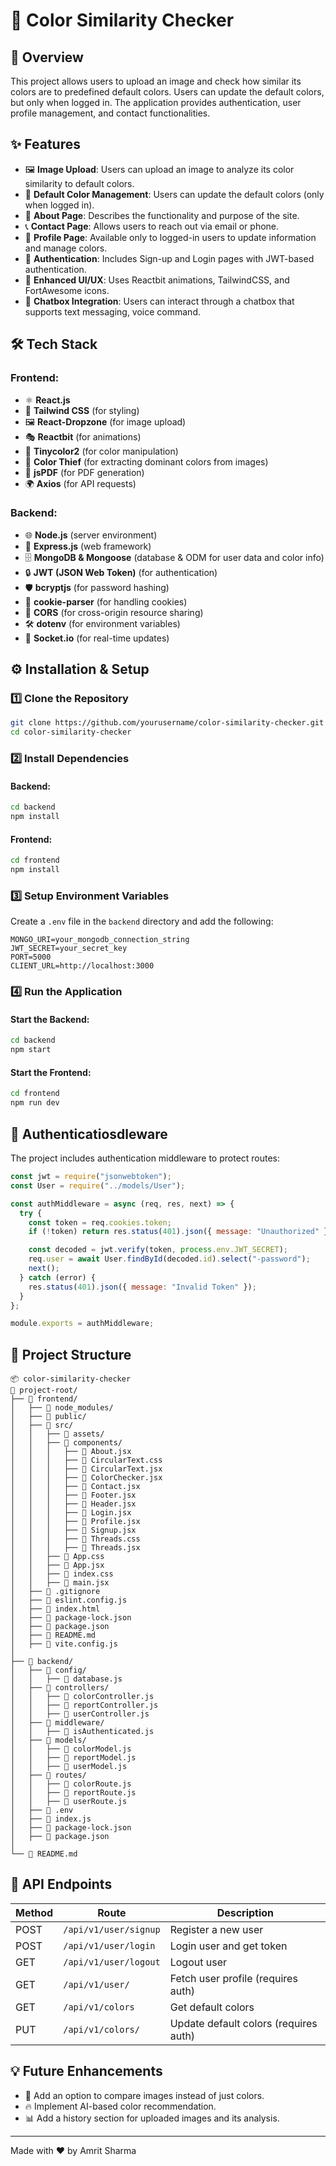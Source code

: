 # 🎨 Color Similarity Checker

## 📌 Overview
This project allows users to upload an image and check how similar its colors are to predefined default colors. Users can update the default colors, but only when logged in. The application provides authentication, user profile management, and contact functionalities.

## ✨ Features
- 🖼 **Image Upload**: Users can upload an image to analyze its color similarity to default colors.
- 🎨 **Default Color Management**: Users can update the default colors (only when logged in).
- 📖 **About Page**: Describes the functionality and purpose of the site.
- 📞 **Contact Page**: Allows users to reach out via email or phone.
- 👤 **Profile Page**: Available only to logged-in users to update information and manage colors.
- 🔐 **Authentication**: Includes Sign-up and Login pages with JWT-based authentication.
- 🚀 **Enhanced UI/UX**: Uses Reactbit animations, TailwindCSS, and FortAwesome icons.
- 💬 **Chatbox Integration**: Users can interact through a chatbox that supports text messaging, voice command.

## 🛠 Tech Stack
### Frontend:
- ⚛️ **React.js**
- 🎨 **Tailwind CSS** (for styling)
- 🖼 **React-Dropzone** (for image upload)
- 🎭 **Reactbit** (for animations)
- 🎨 **Tinycolor2** (for color manipulation)
- 🎨 **Color Thief** (for extracting dominant colors from images)
- 📄 **jsPDF** (for PDF generation)
- 🌍 **Axios** (for API requests)

### Backend:
- 🌐 **Node.js** (server environment)
- 🚀 **Express.js** (web framework)
- 🗄 **MongoDB & Mongoose** (database & ODM for user data and color info)
- 🔒 **JWT (JSON Web Token)** (for authentication)
- 🛡 **bcryptjs** (for password hashing)
- 🍪 **cookie-parser** (for handling cookies)
- 🔄 **CORS** (for cross-origin resource sharing)
- 🛠 **dotenv** (for environment variables)
- 📡 **Socket.io** (for real-time updates)

## ⚙️ Installation & Setup
### 1️⃣ Clone the Repository
```sh
git clone https://github.com/yourusername/color-similarity-checker.git
cd color-similarity-checker
```

### 2️⃣ Install Dependencies
#### Backend:
```sh
cd backend
npm install
```
#### Frontend:
```sh
cd frontend
npm install
```

### 3️⃣ Setup Environment Variables
Create a `.env` file in the `backend` directory and add the following:
```
MONGO_URI=your_mongodb_connection_string
JWT_SECRET=your_secret_key
PORT=5000
CLIENT_URL=http://localhost:3000
```

### 4️⃣ Run the Application
#### Start the Backend:
```sh
cd backend
npm start
```
#### Start the Frontend:
```sh
cd frontend
npm run dev
```

## 🔑 Authenticatiosdleware
The project includes authentication middleware to protect routes:
```js
const jwt = require("jsonwebtoken");
const User = require("../models/User");

const authMiddleware = async (req, res, next) => {
  try {
    const token = req.cookies.token;
    if (!token) return res.status(401).json({ message: "Unauthorized" });

    const decoded = jwt.verify(token, process.env.JWT_SECRET);
    req.user = await User.findById(decoded.id).select("-password");
    next();
  } catch (error) {
    res.status(401).json({ message: "Invalid Token" });
  }
};

module.exports = authMiddleware;
```

## 📂 Project Structure
```
📦 color-similarity-checker
📂 project-root/
├── 📂 frontend/
│   ├── 📂 node_modules/
│   ├── 📂 public/
│   ├── 📂 src/
│   │   ├── 📂 assets/
│   │   ├── 📂 components/
│   │   │   ├── 📄 About.jsx
│   │   │   ├── 📄 CircularText.css
│   │   │   ├── 📄 CircularText.jsx
│   │   │   ├── 📄 ColorChecker.jsx
│   │   │   ├── 📄 Contact.jsx
│   │   │   ├── 📄 Footer.jsx
│   │   │   ├── 📄 Header.jsx
│   │   │   ├── 📄 Login.jsx
│   │   │   ├── 📄 Profile.jsx
│   │   │   ├── 📄 Signup.jsx
│   │   │   ├── 📄 Threads.css
│   │   │   ├── 📄 Threads.jsx
│   │   ├── 📄 App.css
│   │   ├── 📄 App.jsx
│   │   ├── 📄 index.css
│   │   ├── 📄 main.jsx
│   ├── 📄 .gitignore
│   ├── 📄 eslint.config.js
│   ├── 📄 index.html
│   ├── 📄 package-lock.json
│   ├── 📄 package.json
│   ├── 📄 README.md
│   ├── 📄 vite.config.js
│
├── 📂 backend/
│   ├── 📂 config/
│   │   ├── 📄 database.js
│   ├── 📂 controllers/
│   │   ├── 📄 colorController.js
│   │   ├── 📄 reportController.js
│   │   ├── 📄 userController.js
│   ├── 📂 middleware/
│   │   ├── 📄 isAuthenticated.js
│   ├── 📂 models/
│   │   ├── 📄 colorModel.js
│   │   ├── 📄 reportModel.js
│   │   ├── 📄 userModel.js
│   ├── 📂 routes/
│   │   ├── 📄 colorRoute.js
│   │   ├── 📄 reportRoute.js
│   │   ├── 📄 userRoute.js
│   ├── 📄 .env
│   ├── 📄 index.js
│   ├── 📄 package-lock.json
│   ├── 📄 package.json
│
└── 📄 README.md
```

## 🔗 API Endpoints
| Method | Route | Description |
|--------|------|-------------|
| POST | `/api/v1/user/signup` | Register a new user |
| POST | `/api/v1/user/login` | Login user and get token |
| GET | `/api/v1/user/logout` | Logout user |
| GET | `/api/v1/user/` | Fetch user profile (requires auth) |
| GET | `/api/v1/colors` | Get default colors |
| PUT | `/api/v1/colors/` | Update default colors (requires auth) |

## 💡 Future Enhancements
- 📸 Add an option to compare images instead of just colors.
- 🔥 Implement AI-based color recommendation.
- 📊 Add a history section for uploaded images and its analysis.

---
Made with ❤️ by Amrit Sharma

